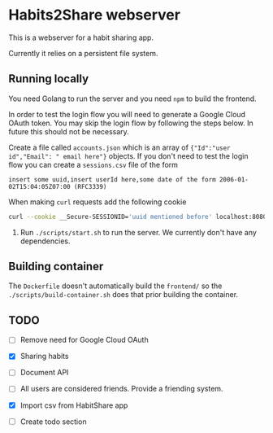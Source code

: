 # Habits2Share webserver
This is a webserver for a habit sharing app.

Currently it relies on a persistent file system.

## Running locally
You need Golang to run the server and you need `npm` to build the frontend.

In order to test the login flow you will need to generate a Google Cloud OAuth
token. You may skip the login flow by following the steps below. In future this
should not be necessary.

Create a file called `accounts.json` which is an array of `{"Id":"user
id","Email": " email here"}` objects. If you don't need to test the login flow
you can create a `sessions.csv` file of the form
```csv
insert some uuid,insert userId here,some date of the form 2006-01-02T15:04:05Z07:00 (RFC3339)
```

When making `curl` requests add the following cookie
```bash
curl --cookie __Secure-SESSIONID='uuid mentioned before' localhost:8080...
```

1. Run `./scripts/start.sh` to run the server. We currently don't have any dependencies.

## Building container
The `Dockerfile` doesn't automatically build the `frontend/` so the
`./scripts/build-container.sh` does that prior building the container.

## TODO
* [ ] Remove need for Google Cloud OAuth
* [X] Sharing habits
* [ ] Document API
* [ ] All users are considered friends. Provide a friending system.
* [X] Import csv from HabitShare app
* [ ] Create todo section

